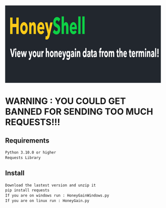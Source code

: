 ﻿<p align="center">
  <img width="1091" height="250" src="https://github.com/Toxic-Omega/HoneyShell/blob/main/title.png">
</p>

# WARNING : YOU COULD GET BANNED FOR SENDING TOO MUCH REQUESTS!!!
## Requirements
```sh
Python 3.10.0 or higher
Requests Library
```
## Install
```sh
Download the lastest version and unzip it
pip install requests
If you are on windows run : HoneyGainWindows.py
If you are on linux run : HoneyGain.py
```

